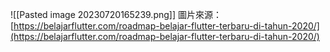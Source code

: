 ![[Pasted image 20230720165239.png]]
圖片來源：[https://belajarflutter.com/roadmap-belajar-flutter-terbaru-di-tahun-2020/](https://belajarflutter.com/roadmap-belajar-flutter-terbaru-di-tahun-2020/)